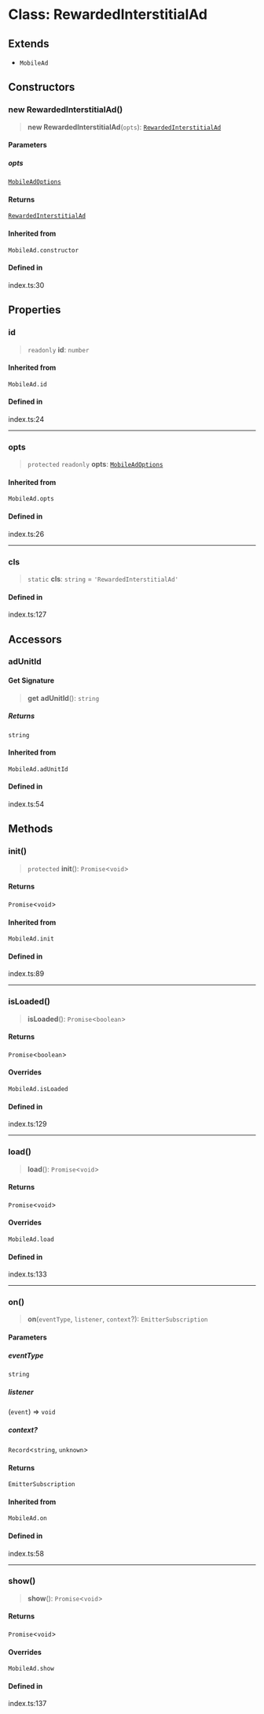# Class: RewardedInterstitialAd

## Extends

- `MobileAd`

## Constructors

### new RewardedInterstitialAd()

> **new RewardedInterstitialAd**(`opts`): [`RewardedInterstitialAd`](RewardedInterstitialAd.md)

#### Parameters

##### opts

[`MobileAdOptions`](../type-aliases/MobileAdOptions.md)

#### Returns

[`RewardedInterstitialAd`](RewardedInterstitialAd.md)

#### Inherited from

`MobileAd.constructor`

#### Defined in

index.ts:30

## Properties

### id

> `readonly` **id**: `number`

#### Inherited from

`MobileAd.id`

#### Defined in

index.ts:24

***

### opts

> `protected` `readonly` **opts**: [`MobileAdOptions`](../type-aliases/MobileAdOptions.md)

#### Inherited from

`MobileAd.opts`

#### Defined in

index.ts:26

***

### cls

> `static` **cls**: `string` = `'RewardedInterstitialAd'`

#### Defined in

index.ts:127

## Accessors

### adUnitId

#### Get Signature

> **get** **adUnitId**(): `string`

##### Returns

`string`

#### Inherited from

`MobileAd.adUnitId`

#### Defined in

index.ts:54

## Methods

### init()

> `protected` **init**(): `Promise`\<`void`\>

#### Returns

`Promise`\<`void`\>

#### Inherited from

`MobileAd.init`

#### Defined in

index.ts:89

***

### isLoaded()

> **isLoaded**(): `Promise`\<`boolean`\>

#### Returns

`Promise`\<`boolean`\>

#### Overrides

`MobileAd.isLoaded`

#### Defined in

index.ts:129

***

### load()

> **load**(): `Promise`\<`void`\>

#### Returns

`Promise`\<`void`\>

#### Overrides

`MobileAd.load`

#### Defined in

index.ts:133

***

### on()

> **on**(`eventType`, `listener`, `context`?): `EmitterSubscription`

#### Parameters

##### eventType

`string`

##### listener

(`event`) => `void`

##### context?

`Record`\<`string`, `unknown`\>

#### Returns

`EmitterSubscription`

#### Inherited from

`MobileAd.on`

#### Defined in

index.ts:58

***

### show()

> **show**(): `Promise`\<`void`\>

#### Returns

`Promise`\<`void`\>

#### Overrides

`MobileAd.show`

#### Defined in

index.ts:137
